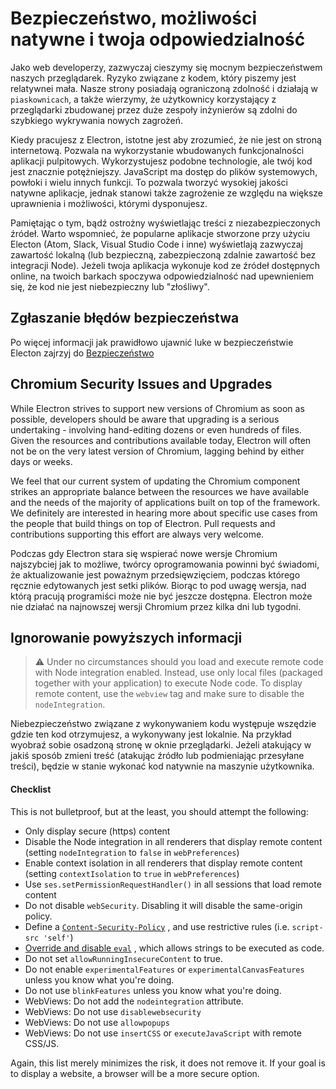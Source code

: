 # Bezpieczeństwo, możliwości natywne i twoja odpowiedzialność
Jako web developerzy, zazwyczaj cieszymy się mocnym bezpieczeństwem naszych przeglądarek. Ryzyko związane z kodem, który piszemy jest relatywnei mała. Nasze strony posiadają ograniczoną zdolność i działają w `piaskownicach`, a także wierzymy, że użytkownicy korzystający z przeglądarki zbudowanej przez duże zespoły inżynierów są zdolni do szybkiego wykrywania nowych zagrożeń.  

Kiedy pracujesz z Electron, istotne jest aby zrozumieć, że nie jest on stroną internetową. Pozwala na wykorzystanie wbudowanych funkcjonalności aplikacji pulpitowych. Wykorzystujesz podobne technologie, ale twój kod jest znacznie potężniejszy. JavaScript ma dostęp do plików systemowych, powłoki i wielu innych funkcji. To pozwala tworzyć wysokiej jakości natywne aplikacje, jednak stanowi także zagrożenie ze względu na większe uprawnienia i możliwości, którymi dysponujesz. 

Pamiętając o tym, bądź ostrożny wyświetlając treści z niezabezpieczonych źródeł. Warto wspomnieć, że popularne aplikacje stworzone przy użyciu Electon (Atom, Slack, Visual Studio Code i inne) wyświetlają zazwyczaj zawartość lokalną (lub bezpieczną, zabezpieczoną zdalnie zawartość bez integracji Node). Jeżeli twoja aplikacja wykonuje kod ze źródeł dostępnych online, na twoich barkach spoczywa odpowiedzialność nad upewnieniem się, że kod nie jest niebezpieczny lub "złośliwy".

## Zgłaszanie błędów bezpieczeństwa
Po więcej informacji jak prawidłowo ujawnić luke w bezpieczeństwie Electon zajrzyj do [Bezpieczeństwo](https://github.com/electron/electron/tree/master/SECURITY.md)

## Chromium Security Issues and Upgrades
While Electron strives to support new versions of Chromium as soon as possible,
developers should be aware that upgrading is a serious undertaking - involving
hand-editing dozens or even hundreds of files. Given the resources and
contributions available today, Electron will often not be on the very latest
version of Chromium, lagging behind by either days or weeks.

We feel that our current system of updating the Chromium component strikes an
appropriate balance between the resources we have available and the needs of the
majority of applications built on top of the framework. We definitely are
interested in hearing more about specific use cases from the people that build
things on top of Electron. Pull requests and contributions supporting this
effort are always very welcome.

Podczas gdy Electron stara się wspierać nowe wersje Chromium najszybciej jak to możliwe, twórcy oprogramowania powinni być świadomi, że aktualizowanie jest poważnym przedsięwzięciem, podczas którego ręcznie edytowanych jest setki plików. Biorąc to pod uwagę wersja, nad którą pracują programiści może nie być jeszcze dostępna. Electron może nie działać na najnowszej wersji Chromium przez kilka dni lub tygodni.

## Ignorowanie powyższych informacji
> :warning: Under no circumstances should you load and execute remote code with
Node integration enabled. Instead, use only local files (packaged together with
your application) to execute Node code. To display remote content, use the
`webview` tag and make sure to disable the `nodeIntegration`.

Niebezpieczeństwo związane z wykonywaniem kodu występuje wszędzie gdzie ten kod otrzymujesz, a wykonywany jest lokalnie. Na przykład wyobraź sobie osadzoną stronę w oknie przeglądarki. Jeżeli atakujący w jakiś sposób zmieni treść (atakując źródło lub podmieniając przesyłane treści), będzie w stanie wykonać kod natywnie na maszynie użytkownika. 



#### Checklist

This is not bulletproof, but at the least, you should attempt the following:

* Only display secure (https) content
* Disable the Node integration in all renderers that display remote content
  (setting `nodeIntegration` to `false` in `webPreferences`)
* Enable context isolation in all renderers that display remote content
  (setting `contextIsolation` to `true` in `webPreferences`)
* Use `ses.setPermissionRequestHandler()` in all sessions that load remote content
* Do not disable `webSecurity`. Disabling it will disable the same-origin policy.
* Define a [`Content-Security-Policy`](http://www.html5rocks.com/en/tutorials/security/content-security-policy/)
, and use restrictive rules (i.e. `script-src 'self'`)
* [Override and disable `eval`](https://github.com/nylas/N1/blob/0abc5d5defcdb057120d726b271933425b75b415/static/index.js#L6-L8)
, which allows strings to be executed as code.
* Do not set `allowRunningInsecureContent` to true.
* Do not enable `experimentalFeatures` or `experimentalCanvasFeatures` unless
  you know what you're doing.
* Do not use `blinkFeatures` unless you know what you're doing.
* WebViews: Do not add the `nodeintegration` attribute.
* WebViews: Do not use `disablewebsecurity`
* WebViews: Do not use `allowpopups`
* WebViews: Do not use `insertCSS` or `executeJavaScript` with remote CSS/JS.

Again, this list merely minimizes the risk, it does not remove it. If your goal
is to display a website, a browser will be a more secure option.
